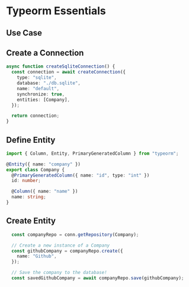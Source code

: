 # Typeorm Essentials

## Use Case


## Create a Connection

```typescript
async function createSqliteConnection() {
  const connection = await createConnection({
    type: "sqlite",
    database: "./db.sqlite",
    name: "default",
    synchronize: true,
    entities: [Company],
  });

  return connection;
}
```

## Define Entity

```typescript
import { Column, Entity, PrimaryGeneratedColumn } from "typeorm";

@Entity({ name: "company" })
export class Company {
  @PrimaryGeneratedColumn({ name: "id", type: "int" })
  id: number;

  @Column({ name: "name" })
  name: string;
}
```

## Create Entity

```typescript
  const companyRepo = conn.getRepository(Company);

  // Create a new instance of a Company
  const githubCompany = companyRepo.create({
    name: "Github",
  });

  // Save the company to the database!
  const savedGithubCompany = await companyRepo.save(githubCompany);
  ```
